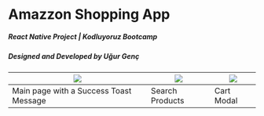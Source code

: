 # Amazzon Shopping App
##### React Native Project | Kodluyoruz Bootcamp
##### Designed and Developed by Uğur Genç




| ![](https://i.imgur.com/RnUS7Dl.png) | ![](https://i.imgur.com/FeLE7sH.png) | ![](https://i.imgur.com/oLri4cK.png) |
|----|------|---|
|  Main page with a Success Toast Message  |  Search Products    |   Cart Modal   |


